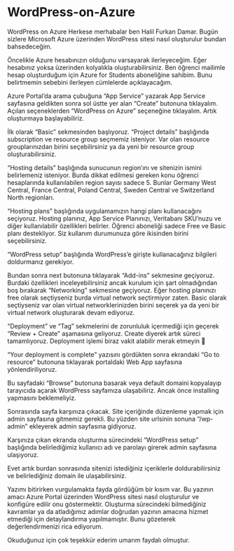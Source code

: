 # WordPress-on-Azure

WordPress on Azure
Herkese merhabalar ben Halil Furkan Damar. Bugün sizlere Microsoft Azure üzerinden WordPress sitesi nasıl oluşturulur bundan bahsedeceğim.

Öncelikle Azure hesabınızın olduğunu varsayarak ilerleyeceğim. Eğer hesabınız yoksa <link> üzerinden kolyalıkla oluşturabilirsiniz. Ben öğrenci mailimle hesap oluşturduğum için Azure for Students aboneliğine sahibim. Bunu belirtmemin sebebini ilerleyen cümlelerde açıklayacağım.


Azure Portal’da arama çubuğuna “App Service” yazarak App Service sayfasına geldikten sonra sol üstte yer alan “Create” butonuna tıklayalım. Açılan seçeneklerden “WordPress on Azure” seçeneğine tıklayalım. Artık oluşturmaya başlayabiliriz.



İlk olarak “Basic” sekmesinden başlıyoruz. “Project details” başlığında subscription ve resource group seçmemiz isteniyor. Var olan resource grouplarınızdan birini seçebilirsiniz ya da yeni bir resource group oluşturabilirsiniz.


“Hosting details” başlığında sunucunun region’ını ve sitenizin ismini belirlemeniz isteniyor. Burda dikkat edilmesi gereken konu öğrenci hesaplarında kullanılabilen region sayısı sadece 5. Bunlar Germany West Central, France Central, Poland Central, Sweden Central ve Switzerland North regionları.


“Hosting plans” başlığında uygulamamızın hangi planı kullanacağını seçiyoruz. Hosting planınız, App Service Planınızı, Veritabanı SKU’nuzu ve diğer kullanılabilir özellikleri belirler. Öğrenci aboneliği sadece Free ve Basic planı destekliyor. Siz kullanım durumunuza göre ikisinden birini seçebilirsiniz.


“WordPress setup” başlığında WordPress’e girişte kullanacağınız bilgileri doldurmanız gerekiyor.


Bundan sonra next butonuna tıklayarak “Add-ins” sekmesine geçiyoruz. Burdaki özellikleri inceleyebilirsiniz ancak kurulum için şart olmadığından boş bırakarak “Networking” sekmesine geçiyoruz. Eğer hosting planınızı free olarak seçtiyseniz burda virtual network seçtirmiyor zaten. Basic olarak seçtiyseniz var olan virtual networklerinizden birini seçerek ya da yeni bir virtual network oluşturarak devam ediyoruz.

“Deployment” ve “Tag” sekmelerini de zorunluluk içermediği için geçerek “Review + Create” aşamasına geliyoruz. Create diyerek artık süreci tamamlıyoruz. Deployment işlemi biraz vakit alabilir merak etmeyin 🙂

“Your deployment is complete” yazısını gördükten sonra ekrandaki “Go to resource” butonuna tıklayarak portaldaki Web App sayfasına yönlendiriliyoruz.


Bu sayfadaki “Browse” butonuna basarak veya default domaini kopyalayıp tarayıcıda açarak WordPress sayfamıza ulaşabiliriz. Ancak önce installing yapmasını beklemeliyiz.


Sonrasında sayfa karşınıza çıkacak. Site içeriğinde düzenleme yapmak için admin sayfasına gitmemiz gerekli. Bu yüzden site urlsinin sonuna “/wp-admin” ekleyerek admin sayfasına gidiyoruz.


Karşınıza çıkan ekranda oluşturma sürecindeki “WordPress setup” başlığında belirlediğimiz kullanıcı adı ve parolayı girerek admin sayfasına ulaşıyoruz.


Evet artık burdan sonrasında sitenizi istediğiniz içeriklerle doldurabilirsiniz ve belirlediğiniz domain ile ulaşabilirsiniz.

Yazımı bitirirken vurgulamakta fayda gördüğüm bir kısım var. Bu yazının amacı Azure Portal üzerinden WordPress sitesi nasıl oluşturulur ve konfigüre edilir onu göstermektir. Oluşturma sürecindeki bilmediğiniz kavramlar ya da atladığımız adımlar doğrudan yazının amacına hizmet etmediği için detaylandırma yapılmamıştır. Bunu gözeterek değerlendirmenizi rica ediyorum.

Okuduğunuz için çok teşekkür ederim umarım faydalı olmuştur.
